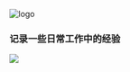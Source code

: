 

![logo](http://1.116.91.244:9001/docsify/91231289312398129.png)



###  记录一些日常工作中的经验



<!-- 背景图片 -->

![](http://1.116.91.244:9001/docsify/88dcae92ae67e225aceac5c2a9fd6999_0.jpg)




